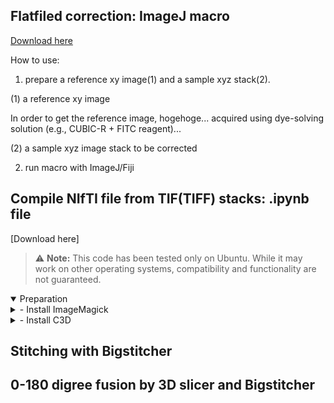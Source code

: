 ## Flatfiled correction: ImageJ macro
[Download here](https://github.com/dbsb-juntendo/descSPIM/blob/main/FlatfieldCorrection_IJmacro_ver230406.ijm)

How to use:
1. prepare a reference xy image(1) and a sample xyz stack(2). 

(1) a reference xy image

In order to get the reference image, hogehoge... acquired using dye-solving solution (e.g., CUBIC-R + FITC reagent)...

(2) a sample xyz image stack to be corrected

2. run macro with ImageJ/Fiji

## Compile NIfTI file from TIF(TIFF) stacks: .ipynb file
[Download here] 
> :warning: **Note:** This code has been tested only on Ubuntu. While it may work on other operating systems, compatibility and functionality are not guaranteed.

<details open>
  <summary>Preparation</summary>

  <details>
    <summary>- Install ImageMagick</summary>

    1. Update your package list and install the necessary dependencies

        ```
        sudo apt-get update
        sudo apt-get install -y software-properties-common wget
        ```

    2. Add the ImageMagick repository to your system

        ```
        wget -qO- https://www.imagemagick.org/download/ImageMagick.key | sudo apt-key add -
        sudo add-apt-repository "deb https://www.imagemagick.org/download/ubuntu focal main"
        ```

    3. Update your package list again to include the newly added repository

        ```
        sudo apt-get update
        ```

    4. Install ImageMagick

        ```
        sudo apt-get install -y imagemagick
        ```

    5. Verify the installation by checking the version

        ```
        magick -version
        ```

    The output should be like the following:

        ```
        Version: ImageMagick 7.X.Y-X Q16 x86_64 2023-04-08 https://imagemagick.org
        ```

  </details>

  <details>
    <summary>- Install C3D</summary>
    
    1. (Add your C3D installation instructions here)

  </details>

</details>




## Stitching with Bigstitcher




## 0-180 digree fusion by 3D slicer and Bigstitcher
